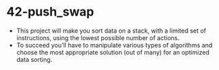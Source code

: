 # 42-push_swap
* This project will make you sort data on a stack, with a limited set of instructions, using the lowest possible number of actions.
*  To succeed you’ll have to manipulate various types of algorithms and choose the most appropriate solution (out of many) for an optimized data sorting.
